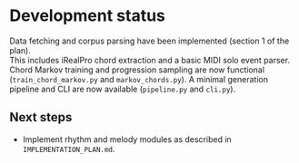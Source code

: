# Development status

Data fetching and corpus parsing have been implemented (section 1 of the plan).\
This includes iRealPro chord extraction and a basic MIDI solo event parser.\
Chord Markov training and progression sampling are now functional (`train_chord_markov.py` and `markov_chords.py`).
A minimal generation pipeline and CLI are now available (`pipeline.py` and `cli.py`).

## Next steps

- Implement rhythm and melody modules as described in `IMPLEMENTATION_PLAN.md`.
